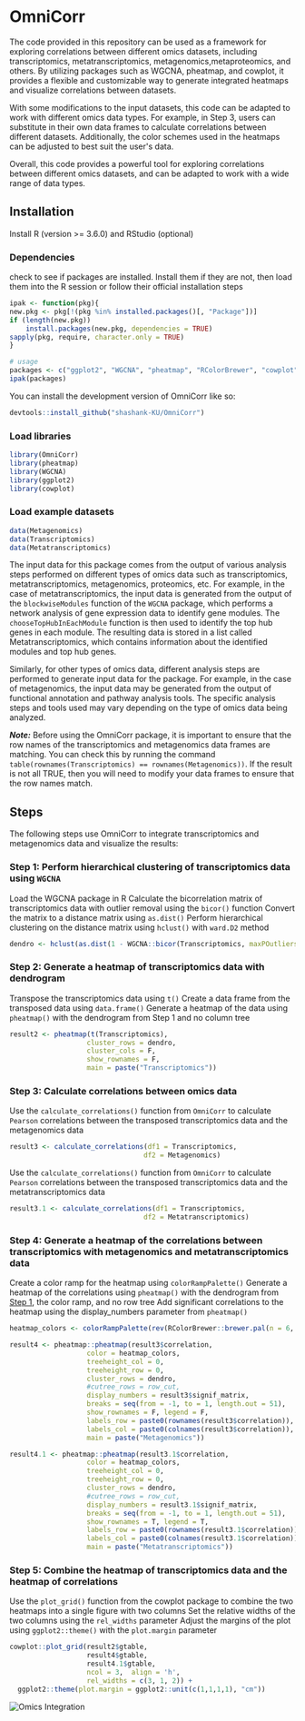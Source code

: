 
# OmniCorr

<!-- badges: start -->
<!-- badges: end -->

The code provided in this repository can be used as a framework for exploring correlations between different omics datasets, including transcriptomics, metatranscriptomics, metagenomics,metaproteomics, and others. By utilizing packages such as WGCNA, pheatmap, and cowplot, it provides a flexible and customizable way to generate integrated heatmaps and visualize correlations between datasets.

With some modifications to the input datasets, this code can be adapted to work with different omics data types. For example, in Step 3, users can substitute in their own data frames to calculate correlations between different datasets. Additionally, the color schemes used in the heatmaps can be adjusted to best suit the user's data.

Overall, this code provides a powerful tool for exploring correlations between different omics datasets, and can be adapted to work with a wide range of data types.

## Installation

Install R (version >= 3.6.0) and RStudio (optional)

### Dependencies

check to see if packages are installed. Install them if they are not, then load them into the R session or follow their official installation steps

```r
ipak <- function(pkg){
new.pkg <- pkg[!(pkg %in% installed.packages()[, "Package"])]
if (length(new.pkg)) 
    install.packages(new.pkg, dependencies = TRUE)
sapply(pkg, require, character.only = TRUE)
}

# usage
packages <- c("ggplot2", "WGCNA", "pheatmap", "RColorBrewer", "cowplot", "devtools")
ipak(packages)
```

You can install the development version of OmniCorr like so:

``` r
devtools::install_github("shashank-KU/OmniCorr")
```

### Load libraries
``` r
library(OmniCorr)
library(pheatmap)
library(WGCNA)
library(ggplot2)
library(cowplot)
```

### Load example datasets
``` r
data(Metagenomics)
data(Transcriptomics)
data(Metatranscriptomics)
```

The input data for this package comes from the output of various analysis steps performed on different types of omics data such as transcriptomics, metatranscriptomics, metagenomics, proteomics, etc. For example, in the case of metatranscriptomics, the input data is generated from the output of the `blockwiseModules` function of the `WGCNA` package, which performs a network analysis of gene expression data to identify gene modules. The `chooseTopHubInEachModule` function is then used to identify the top hub genes in each module. The resulting data is stored in a list called Metatranscriptomics, which contains information about the identified modules and top hub genes.

Similarly, for other types of omics data, different analysis steps are performed to generate input data for the package. For example, in the case of metagenomics, the input data may be generated from the output of functional annotation and pathway analysis tools. The specific analysis steps and tools used may vary depending on the type of omics data being analyzed.


***Note:*** Before using the OmniCorr package, it is important to ensure that the row names of the transcriptomics and metagenomics data frames are matching. 
You can check this by running the command ```table(rownames(Transcriptomics) == rownames(Metagenomics))```. If the result is not all TRUE, then you will need to modify your data frames to ensure that the row names match.

## Steps

The following steps use OmniCorr to integrate transcriptomics and metagenomics data and visualize the results:

### Step 1: Perform hierarchical clustering of transcriptomics data using `WGCNA`

Load the WGCNA package in R
Calculate the bicorrelation matrix of transcriptomics data with outlier removal using the `bicor()` function
Convert the matrix to a distance matrix using `as.dist()`
Perform hierarchical clustering on the distance matrix using `hclust()` with `ward.D2` method

``` r
dendro <- hclust(as.dist(1 - WGCNA::bicor(Transcriptomics, maxPOutliers = 0.05)), method = "ward.D2")
```
### Step 2: Generate a heatmap of transcriptomics data with dendrogram

Transpose the transcriptomics data using `t()`
Create a data frame from the transposed data using `data.frame()`
Generate a heatmap of the data using `pheatmap()` with the dendrogram from Step 1 and no column tree

``` r
result2 <- pheatmap(t(Transcriptomics), 
                   cluster_rows = dendro, 
                   cluster_cols = F, 
                   show_rownames = F, 
                   main = paste("Transcriptomics"))
```

### Step 3: Calculate correlations between omics data

Use the `calculate_correlations()` function from `OmniCorr` to calculate `Pearson` correlations between the transposed transcriptomics data and the metagenomics data

``` r
result3 <- calculate_correlations(df1 = Transcriptomics, 
                                 df2 = Metagenomics)
```
Use the `calculate_correlations()` function from `OmniCorr` to calculate `Pearson` correlations between the transposed transcriptomics data and the metatranscriptomics data
``` r
result3.1 <- calculate_correlations(df1 = Transcriptomics, 
                                 df2 = Metatranscriptomics)
```

### Step 4: Generate a heatmap of the correlations between transcriptomics with metagenomics and metatranscriptomics data

Create a color ramp for the heatmap using `colorRampPalette()`
Generate a heatmap of the correlations using `pheatmap()` with the dendrogram from [Step 1](https://github.com/shashank-KU/OmniCorr#step-1-perform-hierarchical-clustering-of-transcriptomics-data-using-wgcna), the color ramp, and no row tree
Add significant correlations to the heatmap using the display_numbers parameter from `pheatmap()`

``` r
heatmap_colors <- colorRampPalette(rev(RColorBrewer::brewer.pal(n = 6, name ="RdBu")))(51)

result4 <- pheatmap::pheatmap(result3$correlation, 
                   color = heatmap_colors, 
                   treeheight_col = 0, 
                   treeheight_row = 0,
                   cluster_rows = dendro,
                   #cutree_rows = row_cut,
                   display_numbers = result3$signif_matrix, 
                   breaks = seq(from = -1, to = 1, length.out = 51), 
                   show_rownames = F, legend = F,
                   labels_row = paste0(rownames(result3$correlation)),
                   labels_col = paste0(colnames(result3$correlation)),
                   main = paste("Metagenomics"))

result4.1 <- pheatmap::pheatmap(result3.1$correlation, 
                   color = heatmap_colors, 
                   treeheight_col = 0, 
                   treeheight_row = 0,
                   cluster_rows = dendro,
                   #cutree_rows = row_cut,
                   display_numbers = result3.1$signif_matrix, 
                   breaks = seq(from = -1, to = 1, length.out = 51), 
                   show_rownames = T, legend = T,
                   labels_row = paste0(rownames(result3.1$correlation)),
                   labels_col = paste0(colnames(result3.1$correlation)),
                   main = paste("Metatranscriptomics"))
```

### Step 5: Combine the heatmap of transcriptomics data and the heatmap of correlations

Use the `plot_grid()` function from the cowplot package to combine the two heatmaps into a single figure with two columns
Set the relative widths of the two columns using the `rel_widths` parameter
Adjust the margins of the plot using `ggplot2::theme()` with the `plot.margin` parameter


``` r
cowplot::plot_grid(result2$gtable, 
                   result4$gtable,
                   result4.1$gtable,
                   ncol = 3,  align = 'h',
                   rel_widths = c(3, 1, 2)) + 
  ggplot2::theme(plot.margin = ggplot2::unit(c(1,1,1,1), "cm"))
```

![Omics Integration](https://user-images.githubusercontent.com/30895959/223124413-71981e48-a295-48cd-959a-8aec5e15d863.png)





